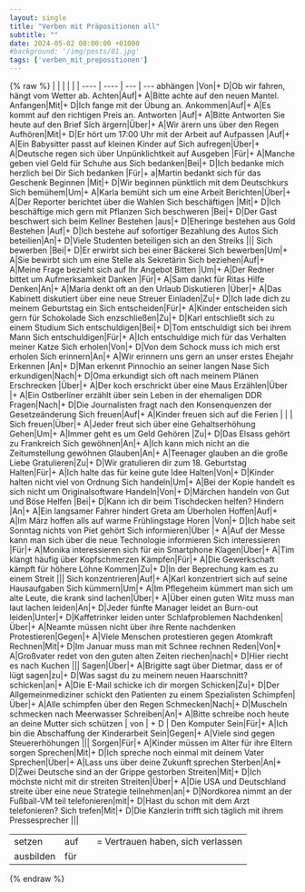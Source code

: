 ```yaml
---
layout: single
title: "Verben mit Präpositionen all"
subtitle: ""
date: 2024-05-02 00:00:00 +01000
#background: '/img/posts/01.jpg'
tags: ['verben_mit_prepositionen']
---
```


{% raw %}
| | | | |
| ---- | ---- | --- | --- 
abhängen |Von|+ D|Ob wir fahren, hängt vom Wetter ab.
Achten|Auf|+ A|Bitte achte auf den neuen Mantel.
Anfangen|Mit|+ D|Ich fange mit der Übung an.
Ankommen|Auf|+ A|Es kommt auf den richtigen Preis an.
Antworten |Auf|+ A|Bitte Antworten Sie heute auf den Brief
Sich ärgern|Über|+ A|Wir ärern uns über den Regen
Aufhören|Mit|+ D|Er hört um 17:00 Uhr mit der Arbeit auf
Aufpassen |Auf|+ A|Ein Babysitter passt auf kleinen Kinder auf
Sich aufregen|Über|+ A|Deutsche regen sich über Unpünklichtkeit auf
Ausgeben |Für|+ A|Manche geben viel Geld für Schuhe aus
Sich bedanken|Bei|+ D|Ich bedanke mich herzlich bei Dir
Sich bedanken |Für|+ a|Martin bedankt sich für das Geschenk
Beginnen |Mit|+ D|Wir beginnen pünktlich mit dem Deutschkurs
Sich bemühem|Um|+ A|Karla bemüht sich um eine Arbeit
Berichten|Über|+ A|Der Reporter berichtet über die Wahlen
Sich beschäftigen |Mit|+ D|Ich beschäftige mich gern mit Pflanzen
Sich beschweren |Bei|+ D|Der Gast beschwert sich beim Kellner
Bestehen |aus|+ D|Eheringe bestehen aus Gold
Bestehen |Auf|+ D|Ich bestehe auf sofortiger Bezahlung des Autos
Sich beteilien|An|+ D|Viele Studenten beteiligen sich an den Streiks
|||
Sich bewerben |Bei|+ D|Er erwirbt sich bei einer Bäckerei
Sich bewerben|Um|+ A|Sie bewirbt sich um eine Stelle als Sekretärin
Sich beziehen|Auf|+ A|Meine Frage bezieht sich auf Ihr Angebot
Bitten |Um|+ A|Der Redner bittet um Aufmerksamkeit
Danken |Für|+ A|Sam dankt für Ritas Hilfe
Denken|An|+ A|Maria denkt oft an den Urlaub
Diskutieren |Über|+ A|Das Kabinett diskutiert über eine neue Streuer
Einladen|Zu|+ D|Ich lade dich zu meinem Geburtstag ein
Sich entscheiden|Für|+ A|Kinder entscheiden sich gern für Schokolade
Sich enzschließen|Zu|+ D|Karl entschließt sich zu einem Studium
Sich entschuldigen|Bei|+ D|Tom entschuldigt sich bei ihrem Mann
Sich entschuldigen|Für|+ A|Ich entschuldige mich für das Verhalten meiner Katze
Sich erholen|Von|+ D|Von dem Schock muss ich mich erst erholen
Sich erinnern|An|+ A|Wir erinnern uns gern an unser erstes Ehejahr
Erkennen |An|+ D|Man erkennt Pinnochio an seiner langen Nase
Sich erkundigen|Nach|+ D|Oma erkundigt sich oft nach meinem Plänen
Erschrecken |Über|+ A|Der koch erschrickt über eine Maus
Erzählen|Über |+ A|Ein Ostberliner erzählt über sein Leben in der ehemaligen DDR 
Fragen|Nach|+ D|Die Journalisten fragt nach den Konsenquenzen der Gesetzeänderung
Sich freuen|Auf|+ A|Kinder freuen sich auf die Ferien
| | | 
Sich freuen|Über|+ A|Jeder freut sich über eine Gehaltserhöhung
Gehen|Um|+ A|Immer geht es um Geld
Gehören |Zu|+ D|Das Elsass  gehört zu Frankreich
Sich gewöhnen|An|+ A|Ich kann mich nicht an die Zeitumstellung gewöhnen
Glauben|An|+ A|Teenager glauben an die große Liebe
Gratulieren|Zu|+ D|Wir gratulieren dir zum 18. Geburtstag
Halten|Für|+ A|Ich halte das für keine gute Idee
Halten|Von|+ D|Kinder halten nicht viel von Ordnung
Sich handeln|Um|+ A|Bei der Kopie handelt es sich nicht um Originalsoftware
Handeln|Von|+ D|Märchen handeln von Gut und Böse
Helfen |Bei|+ D|Kann ich dir beim Tischdecken helfen?
Hindern |An|+ A|Ein langsamer Fahrer hindert Greta am Überholen
Hoffen|Auf|+ A|Im März hoffen alls auf warme Frühlingstage
Horen |Von|+ D|Ich habe seit Sonntag nichts von Piet  gehört
Sich informieren|Über |+ A|Auf der Messe kann man sich über die neue Technologie informieren
Sich interessieren |Für|+ A|Monika interessieren sich für ein Smartphone
Klagen|Über|+ A|Tim klangt häufig über Kopfschmerzen
Kämpfen|Für|+ A|Die Gewerkschaft kämpft für höhere Löhne
Kommen|Zu|+ D|In der Beprechung kam es zu einem Streit
|||
Sich konzentrieren|Auf|+ A|Karl konzentriert sich auf seine Hausaufgaben
Sich kümmern|Um|+ A|Im Pflegeheim kümmert man sich um alte Leute, die krank sind
lachen|Über|+ A|Über einen guten Witz muss man laut lachen
leiden|An|+ D|Jeder fünfte Manager leidet an Burn-out
leiden|Unter|+ D|Kaffetrinker leiden unter Schlafproblemen
Nachdenken|Über|+ A|Neamte müssen nicht über ihre Rente nachdenken
Protestieren|Gegen|+ A|Viele Menschen protestieren gegen Atomkraft
Rechnen|Mit|+ D|Im Januar muss man mit Schnee rechnen
Reden|Von|+ A|Großvater redet von den guten alten Zeiten
riechen|nach|+ D|Hier riecht es nach Kuchen
|||
Sagen|Über|+ A|Brigitte sagt über Dietmar, dass er of lügt
sagen|zu|+ D|Was sagst du zu meinem neuen Haarschnitt?
schicken|an|+ A|Die E-Mail schicke ich dir morgen
Schicken|Zu|+ D|Der Allgemeinmediziner schickt den Patienten zu einem Spezialisten
Schimpfen|Über|+ A|Alle schimpfen über den Regen
Schmecken|Nach|+ D|Muscheln schmecken nach Meerwasser
Schreiben|An|+ A|Bitte schreibe noch heute an deine Mutter
sich schützen | von | + D | Den Komputer
Sein|Für|+ A|Ich bin die Abschaffung der Kinderarbeit
Sein|Gegen|+ A|Viele sind gegen Steuererhöhungen
|||
Sorgen|Für|+ A|Kinder müssen im Alter für ihre Eltern sorgen
Sprechen|Mit|+ D|Ich spreche noch einmal mit deinem Vater
Sprechen|Über|+ A|Lass uns über deine Zukunft sprechen
Sterben|An|+ D|Zwei Deutsche sind an der Grippe gestorben
Streiten|Mit|+ D|Ich möchste nicht mit dir streiten
Streiten|Über|+ A|Die USA und Deutschland streite über eine neue Strategie
teilnehmen|an|+ D|Nordkorea nimmt an der Fußball-VM teil
telefonieren|mit|+ D|Hast du schon mit dem Arzt telefonieren?
Sich trefen|Mit|+ D|Die Kanzlerin trifft sich täglich mit ihrem Pressesprecher
|||

| | | | |
| ---- | ---- | --- | --- |
setzen | auf |  | = Vertrauen haben, sich verlassen 
ausbilden | für | | 


{% endraw %}

